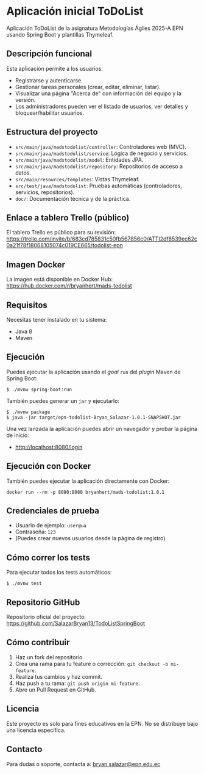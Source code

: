 # Aplicación inicial ToDoList

Aplicación ToDoList de la asignatura Metodologías Ágiles 2025-A EPN usando Spring Boot y plantillas Thymeleaf.

## Descripción funcional
Esta aplicación permite a los usuarios:
- Registrarse y autenticarse.
- Gestionar tareas personales (crear, editar, eliminar, listar).
- Visualizar una página "Acerca de" con información del equipo y la versión.
- Los administradores pueden ver el listado de usuarios, ver detalles y bloquear/habilitar usuarios.

## Estructura del proyecto
- `src/main/java/madstodolist/controller`: Controladores web (MVC).
- `src/main/java/madstodolist/service`: Lógica de negocio y servicios.
- `src/main/java/madstodolist/model`: Entidades JPA.
- `src/main/java/madstodolist/repository`: Repositorios de acceso a datos.
- `src/main/resources/templates`: Vistas Thymeleaf.
- `src/test/java/madstodolist`: Pruebas automáticas (controladores, servicios, repositorios).
- `doc/`: Documentación técnica y de la práctica.

## Enlace a tablero Trello (público)
El tablero Trello es público para su revisión:
https://trello.com/invite/b/683cd785831c50fb567856c0/ATTI2df8539ec62c0a21f78f18068105074c019CE665/todolist-epn

## Imagen Docker
La imagen está disponible en Docker Hub:
https://hub.docker.com/r/bryanhert/mads-todolist

## Requisitos

Necesitas tener instalado en tu sistema:
- Java 8
- Maven

## Ejecución

Puedes ejecutar la aplicación usando el _goal_ `run` del _plugin_ Maven de Spring Boot:

```
$ ./mvnw spring-boot:run 
```   

También puedes generar un `jar` y ejecutarlo:

```
$ ./mvnw package
$ java -jar target/epn-todolist-Bryan_Salazar-1.0.1-SNAPSHOT.jar
```

Una vez lanzada la aplicación puedes abrir un navegador y probar la página de inicio:
- [http://localhost:8080/login](http://localhost:8080/login)

## Ejecución con Docker
También puedes ejecutar la aplicación directamente con Docker:
```
docker run --rm -p 8080:8080 bryanhert/mads-todolist:1.0.1
```

## Credenciales de prueba
- Usuario de ejemplo: `user@ua`
- Contraseña: `123`
- (Puedes crear nuevos usuarios desde la página de registro)

## Cómo correr los tests
Para ejecutar todos los tests automáticos:
```
$ ./mvnw test
```

## Repositorio GitHub
Repositorio oficial del proyecto:
https://github.com/SalazarBryan13/TodoListSpringBoot

## Cómo contribuir
1. Haz un fork del repositorio.
2. Crea una rama para tu feature o corrección: `git checkout -b mi-feature`.
3. Realiza tus cambios y haz commit.
4. Haz push a tu rama: `git push origin mi-feature`.
5. Abre un Pull Request en GitHub.

## Licencia
Este proyecto es solo para fines educativos en la EPN. No se distribuye bajo una licencia específica.

## Contacto
Para dudas o soporte, contacta a: bryan.salazar@epn.edu.ec

